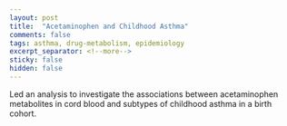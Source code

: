 ```yaml
---
layout: post
title:  "Acetaminophen and Childhood Asthma"
comments: false
tags: asthma, drug-metabolism, epidemiology
excerpt_separator: <!--more-->
sticky: false
hidden: false
---
```


Led an analysis to investigate the associations between acetaminophen metabolites in cord blood and subtypes of childhood asthma in a birth cohort.